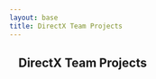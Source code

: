 ```yaml
---
layout: base
title: DirectX Team Projects
---
```


<section style="padding:16px">
  <h1 style="margin:0 0 12px;">DirectX Team Projects</h1>
  <p style="margin:0">
  </p>
</section>
